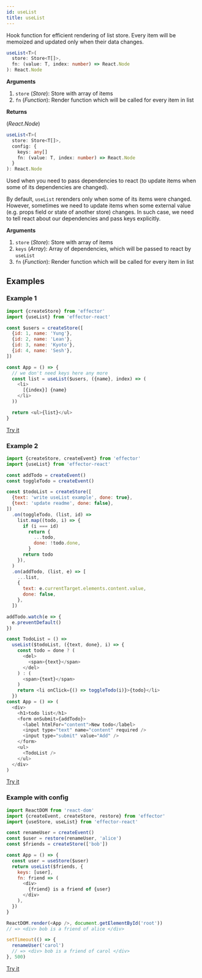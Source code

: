 ```yaml
---
id: useList
title: useList
---
```


Hook function for efficient rendering of list store.
Every item will be memoized and updated only when their data changes.

```ts
useList<T>(
  store: Store<T[]>,
  fn: (value: T, index: number) => React.Node
): React.Node
```

**Arguments**

1. `store` (_Store_): Store with array of items
2. `fn` (_Function_): Render function which will be called for every item in list

**Returns**

(_React.Node_)

```ts
useList<T>(
  store: Store<T[]>,
  config: {
    keys: any[]
    fn: (value: T, index: number) => React.Node
  }
): React.Node
```

Used when you need to pass dependencies to react (to update items when some of its dependencies are changed).

By default, `useList` rerenders only when some of its items were changed.
However, sometimes we need to update items when some external value (e.g. props field or state of another store) changes.
In such case, we need to tell react about our dependencies and pass keys explicitly.

**Arguments**

1. `store` (_Store_): Store with array of items
2. `keys` (_Array_): Array of dependencies, which will be passed to react by `useList`
3. `fn` (_Function_): Render function which will be called for every item in list

## Examples

### Example 1

```js
import {createStore} from 'effector'
import {useList} from 'effector-react'

const $users = createStore([
  {id: 1, name: 'Yung'},
  {id: 2, name: 'Lean'},
  {id: 3, name: 'Kyoto'},
  {id: 4, name: 'Sesh'},
])

const App = () => {
  // we don't need keys here any more
  const list = useList($users, ({name}, index) => (
    <li>
      [{index}] {name}
    </li>
  ))

  return <ul>{list}</ul>
}
```

[Try it](https://share.effector.dev/dV9dmuz3)

### Example 2

```js
import {createStore, createEvent} from 'effector'
import {useList} from 'effector-react'

const addTodo = createEvent()
const toggleTodo = createEvent()

const $todoList = createStore([
  {text: 'write useList example', done: true},
  {text: 'update readme', done: false},
])
  .on(toggleTodo, (list, id) =>
    list.map((todo, i) => {
      if (i === id)
        return {
          ...todo,
          done: !todo.done,
        }
      return todo
    }),
  )
  .on(addTodo, (list, e) => [
    ...list,
    {
      text: e.currentTarget.elements.content.value,
      done: false,
    },
  ])

addTodo.watch(e => {
  e.preventDefault()
})

const TodoList = () =>
  useList($todoList, ({text, done}, i) => {
    const todo = done ? (
      <del>
        <span>{text}</span>
      </del>
    ) : (
      <span>{text}</span>
    )
    return <li onClick={() => toggleTodo(i)}>{todo}</li>
  })
const App = () => (
  <div>
    <h1>todo list</h1>
    <form onSubmit={addTodo}>
      <label htmlFor="content">New todo</label>
      <input type="text" name="content" required />
      <input type="submit" value="Add" />
    </form>
    <ul>
      <TodoList />
    </ul>
  </div>
)
```

[Try it](https://share.effector.dev/dUay9F3U)

### Example with config

```js
import ReactDOM from 'react-dom'
import {createEvent, createStore, restore} from 'effector'
import {useStore, useList} from 'effector-react'

const renameUser = createEvent()
const $user = restore(renameUser, 'alice')
const $friends = createStore(['bob'])

const App = () => {
  const user = useStore($user)
  return useList($friends, {
    keys: [user],
    fn: friend => (
      <div>
        {friend} is a friend of {user}
      </div>
    ),
  })
}

ReactDOM.render(<App />, document.getElementById('root'))
// => <div> bob is a friend of alice </div>

setTimeout(() => {
  renameUser('carol')
  // => <div> bob is a friend of carol </div>
}, 500)
```

[Try it](https://share.effector.dev/ijRS5TYh)
